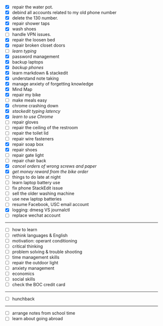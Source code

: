 - [x] repair the water pot.
- [x] debind all accounts related to my old phone number
- [x] delete the 130 number.
- [x] repair shower taps
- [x] wash shoes
- [ ] handle VPN issues.
- [x] repair the loosen bed
- [x] repair broken closet doors
- [ ] *learn typing*
- [x] password management
- [x] backup laptops
- [x] *backup phones*
- [x] learn markdown & stackedit
- [x] understand note taking
- [x] manage anxiety of forgetting knowledge
- [x] Mind Map
- [x] repair my bike
- [ ] make meals easy
- [x] chrome crashing down
- [x] *stackedit typing latency*
- [x] *learn to use Chrome*
- [ ] repair gloves
- [ ] repair the ceiling of the restroom
- [ ] repair the toilet lid
- [ ] repair wire fasteners
- [x] repair soap box
- [x] repair shoes
- [ ] repair gate light
- [ ] repair chair back
- [x] *cancel orders of wrong screws and paper*
- [x] *get money reward from the bike order*
- [ ] things to do late at night 
- [ ] learn laptop battery use
- [ ] fix phone StackEdit issue
- [ ] sell the older washing machine
- [ ] use new laptop batteries
- [ ] resume Facebook, USC email account
- [x] logging: dmesg VS journalctl
- [ ] replace wechat account
___
- [ ] how to learn
- [ ] rethink languages & English
- [ ] motivation: operant conditioning
- [ ] critical thinking
- [ ] problem solving & trouble shooting
- [ ] time management skills
- [ ] repair the outdoor light
- [ ] anxiety management
- [ ] economics
- [ ] social skills
- [ ] check the BOC credit card
---
-	[ ] hunchback
---
- [ ] arrange notes from school time
- [ ] learn about going abroad
<!--stackedit_data:
eyJoaXN0b3J5IjpbLTE1NTcxNjk2NjMsLTE0Njg3MzIyMjUsLT
g2OTkwNjY5MiwxNzUwNTkyNDMxLC0xMzMzMTM0MTI1LDQxOTkw
NTgyOSw1NzU3MTc1ODEsLTE1MDg5NTc1NzcsLTQ4MDc0NDk1NC
wtMjEyODUzNzU5NF19
-->